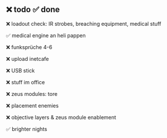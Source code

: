 ❌ todo
✅ done
---





❌ loadout check: IR strobes, breaching equipment, medical stuff

✅ medical engine an heli pappen

❌ funksprüche 4-6

❌ upload inetcafe

❌ USB stick

❌ stuff im office

❌ zeus modules: tore

❌ placement enemies

❌ objective layers & zeus module enablement

✅ brighter nights